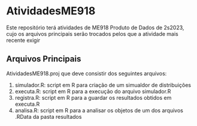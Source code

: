 # AtividadesME918

Este repositório terá atividades de ME918 Produto de Dados de 2s2023, cujo os arquivos principais serão trocados pelos que a atividade mais recente exigir

## Arquivos Principais

AtividadesME918.proj que deve consistir dos seguintes arquivos:

1. simulador.R: script em R para criação de um simualdor de distribuições
2. executa.R: script em R para a execução do arquivo simulador.R 
3. registra.R: script em R para a guardar os resultados obtidos em executa.R
4. analisa.R: script em R para a analisar os objetos de um dos arquivos .RData da pasta resultados
